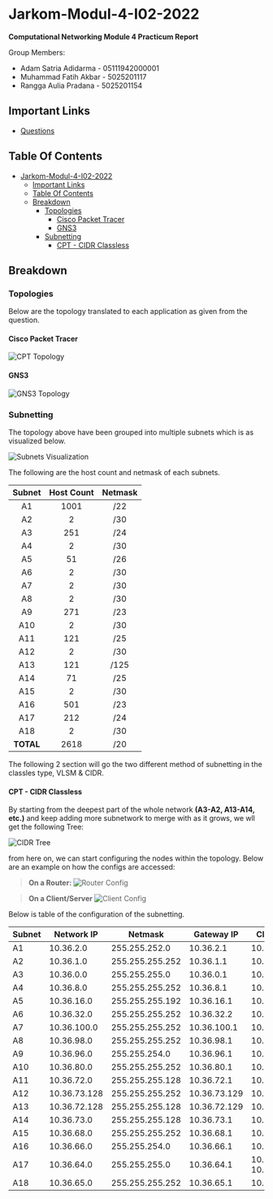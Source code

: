 # Jarkom-Modul-4-I02-2022

**Computational Networking Module 4 Practicum Report**

Group Members:

+ Adam Satria Adidarma - 05111942000001
+ Muhammad Fatih Akbar - 5025201117
+ Rangga Aulia Pradana - 5025201154

## Important Links

+ [Questions](https://docs.google.com/document/d/1a_ITp6WYIqoJFXA2oL1jkox9AzqYGxicjr2LGPBsqBE/edit)

## Table Of Contents

- [Jarkom-Modul-4-I02-2022](#jarkom-modul-4-i02-2022)
  - [Important Links](#important-links)
  - [Table Of Contents](#table-of-contents)
  - [Breakdown](#breakdown)
    - [Topologies](#topologies)
      - [Cisco Packet Tracer](#cisco-packet-tracer)
      - [GNS3](#gns3)
    - [Subnetting](#subnetting)
      - [CPT - CIDR Classless](#cpt---cidr-classless)

## Breakdown

### Topologies

Below are the topology translated to each application as given from the question.

#### Cisco Packet Tracer

![CPT Topology](https://i.imgur.com/3ND4p2t.png)

#### GNS3

![GNS3 Topology](https://i.imgur.com/yPLP7gb.png)

### Subnetting

The topology above have been grouped into multiple subnets which is as visualized below.

![Subnets Visualization](https://i.imgur.com/gKaEqcg.png)

The following are the host count and netmask of each subnets.

| **Subnet** 	| **Host Count** 	| **Netmask** 	|
|:----------:	|:--------------:	|:-----------:	|
| A1         	| 1001           	| /22         	|
| A2         	| 2              	| /30         	|
| A3         	| 251            	| /24         	|
| A4         	| 2              	| /30         	|
| A5         	| 51             	| /26         	|
| A6         	| 2              	| /30         	|
| A7         	| 2              	| /30         	|
| A8         	| 2              	| /30         	|
| A9         	| 271            	| /23         	|
| A10        	| 2              	| /30         	|
| A11        	| 121            	| /25         	|
| A12        	| 2              	| /30         	|
| A13        	| 121            	| /125        	|
| A14        	| 71             	| /25         	|
| A15        	| 2              	| /30         	|
| A16        	| 501            	| /23         	|
| A17        	| 212            	| /24         	|
| A18        	| 2              	| /30         	|
| **TOTAL**   	| 2618           	| /20         	|

The following 2 section will go the two different method of subnetting in the classles type, VLSM & CIDR.

#### CPT - CIDR Classless

By starting from the deepest part of the whole network **(A3-A2, A13-A14, etc.)** and keep adding more subnetwork to merge with as it grows, we wll get the following Tree:

![CIDR Tree](https://i.imgur.com/dSSLN0i.png)

from here on, we can start configuring the nodes within the topology. Below are an example on how the configs are accessed:

> **On a Router:**
> ![Router Config](https://i.imgur.com/OplLW7Q.png)

> **On a Client/Server**
> ![Client Config](https://i.imgur.com/LcUofRL.png)

Below is table of the configuration of the subnetting.

| **Subnet** 	| **Network IP** 	| **Netmask**     	| **Gateway IP** 	| **Client(s) IP**       	|
|------------	|----------------	|-----------------	|----------------	|------------------------	|
| A1         	| 10.36.2.0      	| 255.255.252.0   	| 10.36.2.1      	| 10.36.2.2              	|
| A2         	| 10.36.1.0      	| 255.255.255.252 	| 10.36.1.1      	| 10.36.1.2              	|
| A3         	| 10.36.0.0      	| 255.255.255.0   	| 10.36.0.1      	| 10.36.0.2              	|
| A4         	| 10.36.8.0      	| 255.255.255.252 	| 10.36.8.1      	| 10.36.8.2              	|
| A5         	| 10.36.16.0     	| 255.255.255.192 	| 10.36.16.1     	| 10.36.16.2             	|
| A6         	| 10.36.32.0     	| 255.255.255.252 	| 10.36.32.2     	| 10.36.32.2             	|
| A7         	| 10.36.100.0    	| 255.255.255.252 	| 10.36.100.1    	| 10.36.100.2            	|
| A8         	| 10.36.98.0     	| 255.255.255.252 	| 10.36.98.1     	| 10.36.98.2             	|
| A9         	| 10.36.96.0     	| 255.255.254.0   	| 10.36.96.1     	| 10.36.96.2             	|
| A10        	| 10.36.80.0     	| 255.255.255.252 	| 10.36.80.1     	| 10.36.80.2             	|
| A11        	| 10.36.72.0     	| 255.255.255.128 	| 10.36.72.1     	| 10.36.72.2             	|
| A12        	| 10.36.73.128   	| 255.255.255.252 	| 10.36.73.129   	| 10.36.73.130           	|
| A13        	| 10.36.72.128   	| 255.255.255.128 	| 10.36.72.129   	| 10.36.72.130           	|
| A14        	| 10.36.73.0     	| 255.255.255.128 	| 10.36.73.1     	| 10.36.73.2             	|
| A15        	| 10.36.68.0     	| 255.255.255.252 	| 10.36.68.1     	| 10.36.68.2             	|
| A16        	| 10.36.66.0     	| 255.255.254.0   	| 10.36.66.1     	| 10.36.66.2             	|
| A17        	| 10.36.64.0     	| 255.255.255.0   	| 10.36.64.1     	| 10.36.64.2, 10.36.64.3 	|
| A18        	| 10.36.65.0     	| 255.255.255.252 	| 10.36.65.1     	| 10.36.65.2             	|
